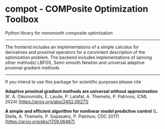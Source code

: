 # compot - COMPosite Optimization Toolbox
Python library for nonsmooth composite optimization

****
The frontend includes an implementations of a simple calculus for derivatives and proximal operators for a convinient description of the optimization problem. The backend includes implementations of (among other methods) LBFGS, Semi-smooth Newton and universal adaptive proximal gradient methods

****
If you intend to use this package for scientific purposes please cite

**Adaptive proximal gradient methods are universal without approximation** (K. A. Oikonomidis, E. Laude, P. Latafat, A. Themelis, P. Patrinos; ICML 2024) [https://arxiv.org/abs/2402.06271]

**A simple and efficient algorithm for nonlinear model predictive control** (L. Stella, A. Themelis, P. Sopasakis, P. Patrinos; CDC 2017) [https://arxiv.org/abs/1709.06487]
